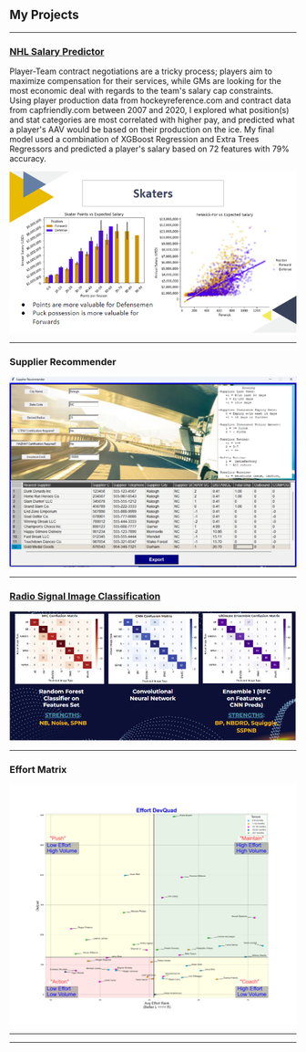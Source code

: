 ## My Projects

---

### [NHL Salary Predictor](https://github.com/maessery/NHL-Salary-Predictor)
Player-Team contract negotiations are a tricky process; players aim to maximize compensation for their services, while GMs are looking for the most economic deal with regards to the team's salary cap constraints. Using player production data from hockeyreference.com and contract data from capfriendly.com between 2007 and 2020, I explored what position(s) and stat categories are most correlated with higher pay, and predicted what a player's AAV would be based on their production on the ice. My final model used a combination of XGBoost Regression and Extra Trees Regressors and predicted a player's salary based on 72 features with 79% accuracy.
<!-- [NHL Salary Predictor](/sample_page) -->
<img src="images/salary_predictor_thumbnail.png?raw=true"/>

---

### Supplier Recommender
<!-- [Project 2 Title](/pdf/sample_presentation.pdf) -->
<img src="images/supplier_recommender_updated.png?raw=true"/>

---

### [Radio Signal Image Classification](https://github.com/maessery/SETI-Radio-Signal-Image-Classification)
<!-- [Project 3 Title](http://example.com/) -->
<img src="images/seti_project.png?raw=true"/>

---

### Effort Matrix
<!-- [Project 2 Title](/pdf/sample_presentation.pdf) -->
<img src="images/effort_devquad_example.png?raw=true"/>

<!-- ### Category Name 2

- [Project 1 Title](http://example.com/)
- [Project 2 Title](http://example.com/)
- [Project 3 Title](http://example.com/)
- [Project 4 Title](http://example.com/)
- [Project 5 Title](http://example.com/) -->

---




---
<!-- <p style="font-size:11px">Page template forked from <a href="https://github.com/evanca/quick-portfolio">evanca</a></p> -->
<!-- Remove above link if you don't want to attibute -->
